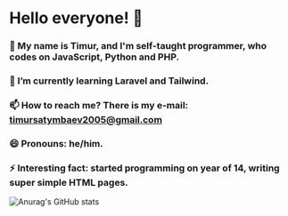 # Hello everyone! 👋

### 🔭 My name is Timur, and I'm self-taught programmer, who codes on JavaScript, Python and PHP.
### 🌱 I’m currently learning Laravel and Tailwind.
### 📫 How to reach me? There is my e-mail: timursatymbaev2005@gmail.com
### 😄 Pronouns: he/him.
### ⚡ Interesting fact: started programming on year of 14, writing super simple HTML pages.

![Anurag's GitHub stats](https://github-readme-stats.vercel.app/api?username=timursatymbaev&show_icons=true&theme=synthwave)
